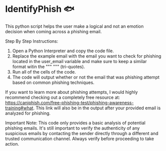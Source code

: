 # IdentifyPhish 🐟
This python script helps the user make a logical and not an emotion decision when coming across a phishing email.

Step By Step Instructions:
1. Open a Python Interpreter and copy the code file.
2. Replace the example email with the email you want to check for phishing located in the user_email variable and make sure to keep a similar format witin the """ """ (tri-quotes).
3. Run all of the cells of the code. 
4. The code will output whether or not the email that was phishing attempt based on common phishing techniques.

If you want to learn more about phishing attempts, I would highly recommend checking out a completely free resource at: https://caniphish.com/free-phishing-test/phishing-awareness-training#what. This link will also be in the output after your provided email is analyzed for phishing.

Important Note: This code only provides a basic analysis of potential phishing emails. It's still important to verify the authenticity of any suspicious emails by contacting the sender directly through a different and trusted communication channel. Always verify before proceeding to take action.
